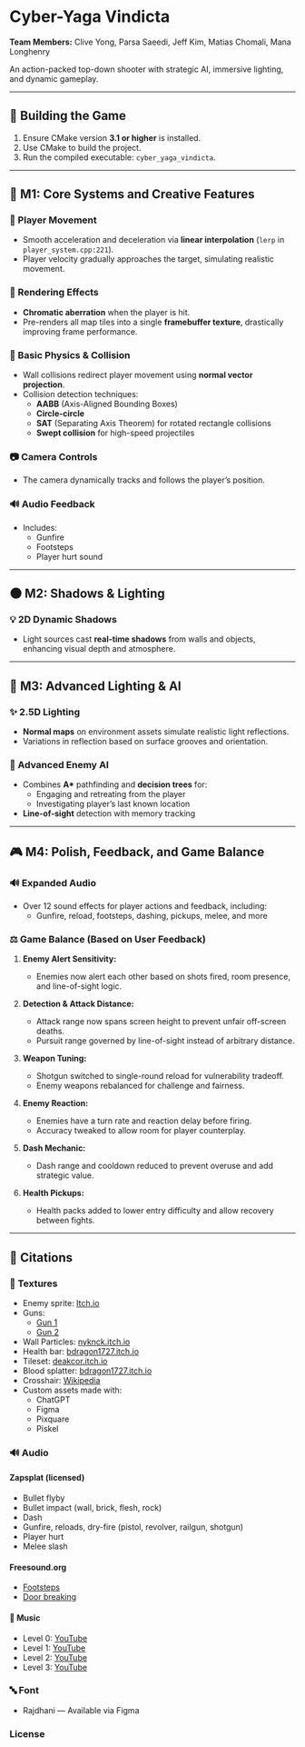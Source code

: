 # Cyber-Yaga Vindicta
**Team Members:** Clive Yong, Parsa Saeedi, Jeff Kim, Matias Chomali, Mana Longhenry  

An action-packed top-down shooter with strategic AI, immersive lighting, and dynamic gameplay.

---

## 🔧 Building the Game

1. Ensure CMake version **3.1 or higher** is installed.
2. Use CMake to build the project.
3. Run the compiled executable: `cyber_yaga_vindicta`.

---

## 🧪 M1: Core Systems and Creative Features

### 🔄 Player Movement
- Smooth acceleration and deceleration via **linear interpolation** (`lerp` in `player_system.cpp:221`).
- Player velocity gradually approaches the target, simulating realistic movement.

### 🎨 Rendering Effects
- **Chromatic aberration** when the player is hit.
- Pre-renders all map tiles into a single **framebuffer texture**, drastically improving frame performance.

### 🧱 Basic Physics & Collision
- Wall collisions redirect player movement using **normal vector projection**.
- Collision detection techniques:
  - **AABB** (Axis-Aligned Bounding Boxes)
  - **Circle-circle**
  - **SAT** (Separating Axis Theorem) for rotated rectangle collisions
  - **Swept collision** for high-speed projectiles

### 📷 Camera Controls
- The camera dynamically tracks and follows the player’s position.

### 🔊 Audio Feedback
- Includes:
  - Gunfire
  - Footsteps
  - Player hurt sound

---

## 🌑 M2: Shadows & Lighting

### 💡 2D Dynamic Shadows
- Light sources cast **real-time shadows** from walls and objects, enhancing visual depth and atmosphere.

---

## 🔦 M3: Advanced Lighting & AI

### ✨ 2.5D Lighting
- **Normal maps** on environment assets simulate realistic light reflections.
- Variations in reflection based on surface grooves and orientation.

### 🧠 Advanced Enemy AI
- Combines **A\*** pathfinding and **decision trees** for:
  - Engaging and retreating from the player
  - Investigating player’s last known location
- **Line-of-sight** detection with memory tracking

---

## 🎮 M4: Polish, Feedback, and Game Balance

### 🔊 Expanded Audio
- Over 12 sound effects for player actions and feedback, including:
  - Gunfire, reload, footsteps, dashing, pickups, melee, and more

### ⚖️ Game Balance (Based on User Feedback)
1. **Enemy Alert Sensitivity:**
   - Enemies now alert each other based on shots fired, room presence, and line-of-sight logic.

2. **Detection & Attack Distance:**
   - Attack range now spans screen height to prevent unfair off-screen deaths.
   - Pursuit range governed by line-of-sight instead of arbitrary distance.

3. **Weapon Tuning:**
   - Shotgun switched to single-round reload for vulnerability tradeoff.
   - Enemy weapons rebalanced for challenge and fairness.

4. **Enemy Reaction:**
   - Enemies have a turn rate and reaction delay before firing.
   - Accuracy tweaked to allow room for player counterplay.

5. **Dash Mechanic:**
   - Dash range and cooldown reduced to prevent overuse and add strategic value.

6. **Health Pickups:**
   - Health packs added to lower entry difficulty and allow recovery between fights.

---

## 📜 Citations

### 🎨 Textures

- Enemy sprite: [Itch.io](https://itch.io/queue/c/5235441/top-down-shooter?game_id=889128)
- Guns: 
  - [Gun 1](https://itch.io/queue/c/5235441/top-down-shooter?game_id=2065422)
  - [Gun 2](https://itch.io/queue/c/5235441/top-down-shooter?game_id=3233191)
- Wall Particles: [nyknck.itch.io](https://nyknck.itch.io/fx062)
- Health bar: [bdragon1727.itch.io](https://bdragon1727.itch.io/basic-pixel-health-bar-and-scroll-bar)
- Tileset: [deakcor.itch.io](https://deakcor.itch.io/zelda-like-futuristic-tileset)
- Blood splatter: [bdragon1727.itch.io](https://bdragon1727.itch.io/free-smoke-fx-pixel-2)
- Crosshair: [Wikipedia](https://en.m.wikipedia.org/wiki/File:Crosshairs_Red.svg)
- Custom assets made with:
  - ChatGPT
  - Figma
  - Pixquare
  - Piskel

### 🔊 Audio

#### Zapsplat (licensed)
- Bullet flyby
- Bullet impact (wall, brick, flesh, rock)
- Dash
- Gunfire, reloads, dry-fire (pistol, revolver, railgun, shotgun)
- Player hurt
- Melee slash

#### Freesound.org
- [Footsteps](https://freesound.org/people/florianreichelt/sounds/459964/)
- [Door breaking](https://freesound.org/people/qubodup/sounds/160213/)

#### 🎵 Music
- Level 0: [YouTube](https://youtu.be/MoLSQPtyLWE?si=Adyq-TSqofpCo6Bf)
- Level 1: [YouTube](https://youtu.be/RpzKNnw1Jog?si=E3uo4Vo1StSkxuoP)
- Level 2: [YouTube](https://www.youtube.com/watch?v=VEQ2oEnDYms)
- Level 3: [YouTube](https://youtu.be/J_6HIlpkDCI?si=8lYtRmSThSUS3wEH)

### 🔤 Font
- Rajdhani — Available via Figma

### License

